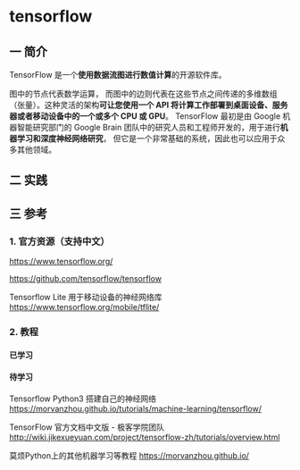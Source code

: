# tensorflow

## 一 简介
TensorFlow 是一个**使用数据流图进行数值计算**的开源软件库。

图中的节点代表数学运算， 而图中的边则代表在这些节点之间传递的多维数组（张量）。这种灵活的架构**可让您使用一个 API 将计算工作部署到桌面设备、服务器或者移动设备中的一个或多个 CPU 或 GPU**。 TensorFlow 最初是由 Google 机器智能研究部门的 Google Brain 团队中的研究人员和工程师开发的，用于进行**机器学习和深度神经网络研究**， 但它是一个非常基础的系统，因此也可以应用于众多其他领域。

## 二 实践

## 三 参考
### 1. 官方资源（支持中文）
https://www.tensorflow.org/

https://github.com/tensorflow/tensorflow

Tensorflow Lite 用于移动设备的神经网络库
https://www.tensorflow.org/mobile/tflite/

### 2. 教程
#### 已学习

#### 待学习
Tensorflow Python3 搭建自己的神经网络
https://morvanzhou.github.io/tutorials/machine-learning/tensorflow/

TensorFlow 官方文档中文版 - 极客学院团队
http://wiki.jikexueyuan.com/project/tensorflow-zh/tutorials/overview.html

莫烦Python上的其他机器学习等教程
https://morvanzhou.github.io/


